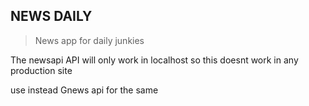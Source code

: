 ## NEWS DAILY 

> News app for daily junkies 

The newsapi API will only work in localhost so this doesnt work in any production site 

use instead Gnews api for the same